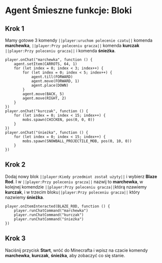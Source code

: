 # Agent Śmieszne funkcje: Bloki

## Krok 1
Mamy gotowe 3 komendy ``||player:uruchom polecenie czatu||`` komenda **marchewka**,  ``||player:Przy poleceniu gracza||`` komenda **kurczak**  ``||player:Przy poleceniu gracza||`` i komenda **śnieżka**.

```template
player.onChat("marchewka", function () {
    agent.setItem(CARROTS, 64, 1)
    for (let index = 0; index < 3; index++) {
        for (let index = 0; index < 5; index++) {
            agent.till(FORWARD)
            agent.move(FORWARD, 1)
            agent.place(DOWN)
        }
        agent.move(BACK, 5)
        agent.move(RIGHT, 2)
    }
})
player.onChat("kurczak", function () {
    for (let index = 0; index < 15; index++) {
        mobs.spawn(CHICKEN, pos(0, 0, 0))
    }
})
player.onChat("śnieżka", function () {
    for (let index = 0; index < 15; index++) {
        mobs.spawn(SNOWBALL_PROJECTILE_MOB, pos(0, 10, 0))
    }
})
```

## Krok 2
Dodaj nowy blok ``||player:Kiedy przedmiot został użyty||`` i wybierz **Blaze Rod**.  I w ``||player:Przy poleceniu gracza||`` nazwij to  **marchewka**, w kolejnej komendzie ``||player:Przy poleceniu gracza||``którą nzawiemy **kurczak**, i  w trzecim bloku``||player:Przy poleceniu gracza||`` który nazwiemy  **śnieżka**.

```blocks
player.onItemInteracted(BLAZE_ROD, function () {
    player.runChatCommand("marchewka")
    player.runChatCommand("kurczak")
    player.runChatCommand("śnieżka")
})
```

## Krok 3

Naciśnij przycisk **Start**, wróć do Minecrafta i wpisz na czacie komendy **marchewka**, **kurczak**, **śnieżka**, aby zobaczyć co się stanie.
